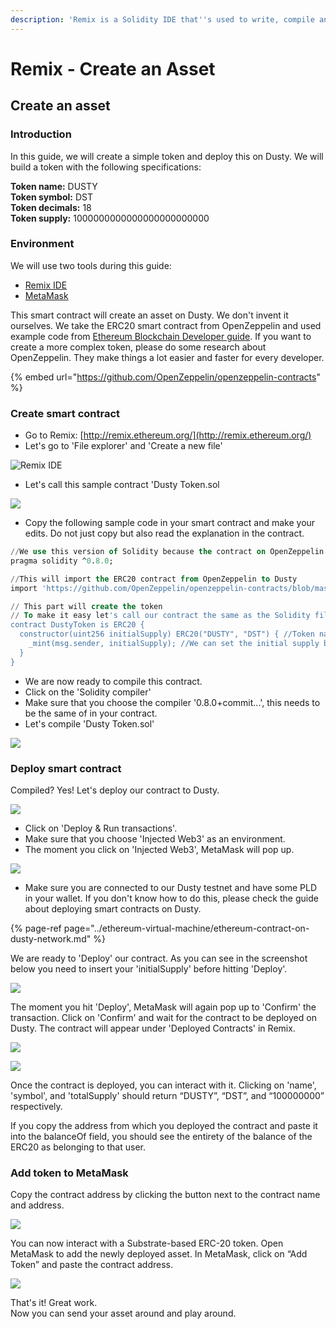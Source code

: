 ```yaml
---
description: 'Remix is a Solidity IDE that''s used to write, compile and debug Solidity code.'
---
```


# Remix - Create an Asset

## Create an asset

### Introduction

In this guide, we will create a simple token and deploy this on Dusty. We will build a token with the following specifications:

**Token name:** DUSTY  
**Token symbol:** DST  
**Token decimals:** 18  
**Token supply:** 1000000000000000000000000

###  **Environment**

We will use two tools during this guide:

* [Remix IDE](http://remix.ethereum.org/)
* [MetaMask](https://metamask.io/)

This smart contract will create an asset on Dusty. We don't invent it ourselves. We take the ERC20 smart contract from OpenZeppelin and used example code from [Ethereum Blockchain Developer guide](https://ethereum-blockchain-developer.com/060-tokenization/02-erc20-installation/). If you want to create a more complex token, please do some research about OpenZeppelin. They make things a lot easier and faster for every developer.

{% embed url="https://github.com/OpenZeppelin/openzeppelin-contracts" %}

### Create smart contract

* Go to Remix: [http://remix.ethereum.org/](http://remix.ethereum.org/)
* Let's go to 'File explorer' and 'Create a new file'

![Remix IDE](../../../.gitbook/assets/01%20%282%29.png)

* Let's call this sample contract 'Dusty Token.sol

![](../../../.gitbook/assets/image%20%2830%29.png)

* Copy the following sample code in your smart contract and make your edits. Do not just copy but also read the explanation in the contract.

```sql
//We use this version of Solidity because the contract on OpenZeppelin is build for 0.8.0
pragma solidity ^0.8.0;

//This will import the ERC20 contract from OpenZeppelin to Dusty
import 'https://github.com/OpenZeppelin/openzeppelin-contracts/blob/master/contracts/token/ERC20/ERC20.sol';

// This part will create the token
// To make it easy let's call our contract the same as the Solidity file
contract DustyToken is ERC20 {
  constructor(uint256 initialSupply) ERC20("DUSTY", "DST") { //Token name is DUSTY and token symbol is DST
    _mint(msg.sender, initialSupply); //We can set the initial supply before deploying the contract
  }
}
```

* We are now ready to compile this contract.
* Click on the 'Solidity compiler'
* Make sure that you choose the compiler '0.8.0+commit...', this needs to be the same of in your contract.
* Let's compile 'Dusty Token.sol'

![](../../../.gitbook/assets/02%20%281%29.png)

### Deploy smart contract

Compiled? Yes! Let's deploy our contract to Dusty.

![](../../../.gitbook/assets/03%20%281%29.png)

* Click on 'Deploy & Run transactions'.
* Make sure that you choose 'Injected Web3' as an environment.
* The moment you click on 'Injected Web3', MetaMask will pop up.

![](../../../.gitbook/assets/04%20%281%29.png)

* Make sure you are connected to our Dusty testnet and have some PLD in your wallet. If you don't know how to do this, please check the guide about deploying smart contracts on Dusty.

{% page-ref page="../ethereum-virtual-machine/ethereum-contract-on-dusty-network.md" %}

We are ready to 'Deploy' our contract. As you can see in the screenshot below you need to insert your 'initialSupply' before hitting 'Deploy'.

![](../../../.gitbook/assets/image%20%2828%29.png)

The moment you hit 'Deploy', MetaMask will again pop up to 'Confirm' the transaction. Click on 'Confirm' and wait for the contract to be deployed on Dusty. The contract will appear under 'Deployed Contracts' in Remix. 

![](../../../.gitbook/assets/image%20%2829%29.png)

![](../../../.gitbook/assets/image%20%2826%29.png)

Once the contract is deployed, you can interact with it. Clicking on 'name', 'symbol', and 'totalSupply' should return “DUSTY”, “DST”, and “100000000” respectively. 

If you copy the address from which you deployed the contract and paste it into the balanceOf field, you should see the entirety of the balance of the ERC20 as belonging to that user.

### Add token to MetaMask

Copy the contract address by clicking the button next to the contract name and address.

![](../../../.gitbook/assets/05%20%281%29.png)

You can now interact with a Substrate-based ERC-20 token. Open MetaMask to add the newly deployed asset. In MetaMask, click on “Add Token” and paste the contract address.

![](../../../.gitbook/assets/image%20%2827%29.png)

That's it! Great work.  
Now you can send your asset around and play around.

